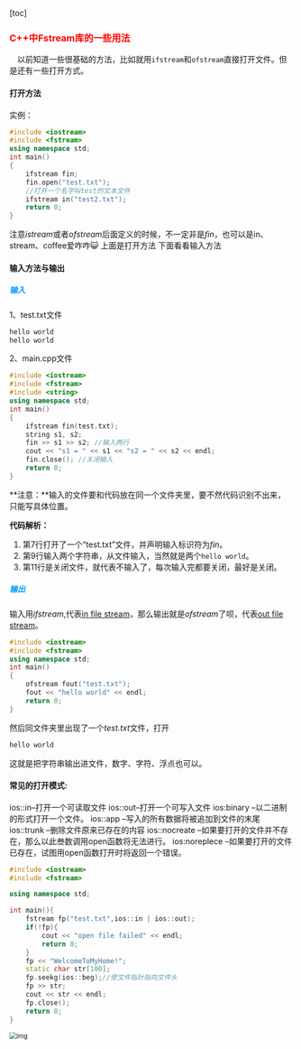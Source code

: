 [toc]
### <font color = #ff0000 id="1">C++中Fstream库的一些用法</font>
&emsp;以前知道一些很基础的方法，比如就用`ifstream`和`ofstream`直接打开文件。但是还有一些打开方式。
#### 打开方法
实例：
```cpp
#include <iostream>
#include <fstream>
using namespace std;
int main()
{
    ifstream fin;
    fin.open("test.txt");
    //打开一个名字叫test的文本文件
    ifstream in("test2.txt");
    return 0;
}
```
注意*istream*或者*ofstream*后面定义的时候，不一定非是*fin*，也可以是in、stream、coffee爱咋咋:smiley_cat:
上面是打开方法
下面看看输入方法
#### 输入方法与输出

##### <font color=#0099ff>输入</font>

1、test.txt文件
```txt
hello world
hello world
```
2、main.cpp文件
```cpp
#include <iostream>
#include <fstream>
#include <string>
using namespace std;
int main()
{
    ifstream fin(test.txt);
    string s1, s2;
    fin >> s1 >> s2; //输入两行
    cout << "s1 = " << s1 << "s2 = " << s2 << endl;
    fin.close(); //关闭输入
    return 0;
}
```
**注意：**输入的文件要和代码放在同一个文件夹里，要不然代码识别不出来，只能写具体位置。

**代码解析：**

1. 第7行打开了一个“test.txt”文件，并声明输入标识符为*fin*。
2. 第9行输入两个字符串，从文件输入，当然就是两个`hello world`。
3. 第11行是关闭文件，就代表不输入了，每次输入完都要关闭，最好是关闭。

##### <font color=#0099ff>输出</font>

输入用*ifstream*,代表<ins>in file stream</ins>，那么输出就是*ofstream*了呗，代表<ins>out file stream</ins>。

```CPP
#include <iostream>
#include <fstream>
using namespace std;
int main()
{
    ofstream fout("test.txt");
    fout << "hello world" << endl;
    return 0;
}
```

然后同文件夹里出现了一个*test.txt*文件，打开

```txt
hello world
```

这就是把字符串输出进文件，数字、字符、浮点也可以。

#### 常见的打开模式:

ios::in–打开一个可读取文件
ios::out–打开一个可写入文件
ios:binary –以二进制的形式打开一个文件。
ios::app –写入的所有数据将被追加到文件的末尾
ios::trunk –删除文件原来已存在的内容
ios::nocreate –如果要打开的文件并不存在，那么以此叁数调用open函数将无法进行。
ios:noreplece –如果要打开的文件已存在，试图用open函数打开时将返回一个错误。

```cpp
#include <iostream>
#include <fstream>

using namespace std;

int main(){
    fstream fp("test.txt",ios::in | ios::out);
    if(!fp){
        cout << "open file failed" << endl;
        return 0;
    }
    fp << "WelcomeToMyHome!";
    static char str[100];
    fp.seekg(ios::beg);//使文件指针指向文件头 
    fp >> str;
    cout << str << endl;
    fp.close();
    return 0;
} 
```

<img src="https://img-blog.csdn.net/20180602192350836?watermark/2/text/aHR0cHM6Ly9ibG9nLmNzZG4ubmV0L3lhbmcxMDU2MA==/font/5a6L5L2T/fontsize/400/fill/I0JBQkFCMA==/dissolve/70" alt="img" style="zoom: 80%;" />